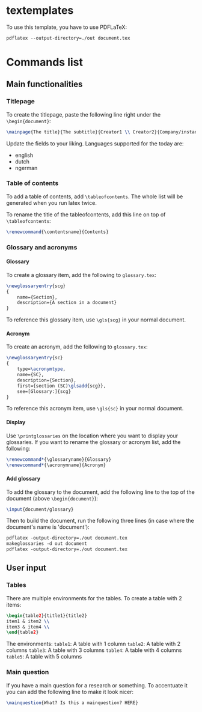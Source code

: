 # textemplates
To use this template, you have to use PDFLaTeX:
```latex
pdflatex --output-directory=./out document.tex
```

# Commands list
## Main functionalities
### Titlepage
To create the titlepage, paste the following line right under the `\begin{document}`:
```latex
\mainpage{The title}{The subtitle}{Creator1 \\ Creator2}{Company/instance}{v1.0}{\selectlanguage{english}\today}
```
Update the fields to your liking. Languages supported for the today are:
- english
- dutch
- ngerman

### Table of contents
To add a table of contents, add `\tableofcontents`. The whole list will be generated when you run latex twice.

To rename the title of the tableofcontents, add this line on top of `\tableofcontents`:
```latex
\renewcommand{\contentsname}{Contents}
```

### Glossary and acronyms
#### Glossary
To create a glossary item, add the following to `glossary.tex`:
```latex
\newglossaryentry{scg}
{
	name={Section},
	description={A section in a document}
}
```
To reference this glossary item, use `\gls{scg}` in your normal document.

#### Acronym
To create an acronym, add the following to `glossary.tex`:
```latex
\newglossaryentry{sc}
{
	type=\acronymtype,
	name={SC},
	description={Section},
	first={section (SC)\glsadd{scg}},
	see=[Glossary:]{scg}
}
```
To reference this acronym item, use `\gls{sc}` in your normal document.

#### Display
Use `\printglossaries` on the location where you want to display your glossaries.
If you want to rename the glossary or acronym list, add the following:
```latex
\renewcommand*{\glossaryname}{Glossary}
\renewcommand*{\acronymname}{Acronym}
```

#### Add glossary
To add the glossary to the document, add the following line to the top of the document (above `\begin{document}`):
```latex
\input{document/glossary}
```

Then to build the document, run the following three lines (in case where the document's name is 'document'):
```latex
pdflatex -output-directory=./out document.tex
makeglossaries -d out document
pdflatex -output-directory=./out document.tex
```

## User input
### Tables
There are multiple environments for the tables. To create a table with 2 items:
```latex
\begin{table2}{title1}{title2}
item1 & item2 \\
item3 & item4 \\
\end{table2}
```

The environments:
`table1`: A table with 1 column
`table2`: A table with 2 columns
`table3`: A table with 3 columns
`table4`: A table with 4 columns
`table5`: A table with 5 columns

### Main question
If you have a main question for a research or something. To accentuate it you can add the following line to make it look nicer:
```latex
\mainquestion{What? Is this a mainquestion? HERE}
```
